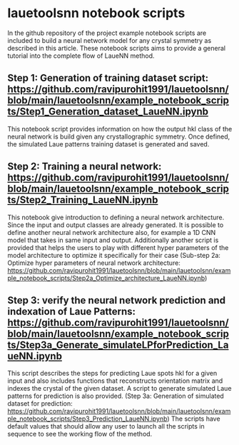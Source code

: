 # lauetoolsnn notebook scripts 
In the github repository of the project example notebook scripts are included to build a neural network model for any crystal symmetry as described in this article.  These notebook scripts aims to provide a general tutorial into the complete flow of LaueNN method. 

## Step 1: Generation of training dataset script: https://github.com/ravipurohit1991/lauetoolsnn/blob/main/lauetoolsnn/example_notebook_scripts/Step1_Generation_dataset_LaueNN.ipynb
This notebook script provides information on how the output hkl class of the neural network is build given any crystallographic symmetry. Once defined, the simulated Laue patterns training dataset is generated and saved. 

## Step 2: Training a neural network: https://github.com/ravipurohit1991/lauetoolsnn/blob/main/lauetoolsnn/example_notebook_scripts/Step2_Training_LaueNN.ipynb
This notebook give introduction to defining a neural network architecture. Since the input and output classes are already generated. It is possible to define another neural network architecture also, for example a 1D CNN model that takes in same input and output. Additionally another script is provided that helps the users to play with different hyper parameters of the model architecture to optimize it specifically for their case (Sub-step 2a: Optimize hyper parameters of neural network architecture: https://github.com/ravipurohit1991/lauetoolsnn/blob/main/lauetoolsnn/example_notebook_scripts/Step2a_Optimize_architecture_LaueNN.ipynb)

## Step 3: verify the neural network prediction and indexation of Laue Patterns: https://github.com/ravipurohit1991/lauetoolsnn/blob/main/lauetoolsnn/example_notebook_scripts/Step3a_Generate_simulateLPforPrediction_LaueNN.ipynb
This script describes the steps for predicting Laue spots hkl for a given input and also includes functions that reconstructs orientation matrix and indexes the crystal of the given dataset. A script to generate simulated Laue patterns for prediction is also provided. (Step 3a: Generation of simulated dataset for prediction: https://github.com/ravipurohit1991/lauetoolsnn/blob/main/lauetoolsnn/example_notebook_scripts/Step3_Prediction_LaueNN.ipynb)
The scripts have default values that should allow any user to launch all the scripts in sequence to see the working flow of the method.

